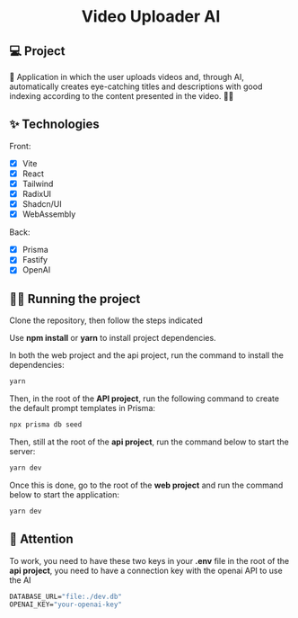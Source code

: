 <h1 align="center">
  Video Uploader AI
</h1>

## 💻 Project

🚧 Application in which the user uploads videos and, through AI, automatically creates eye-catching titles and descriptions with good indexing according to the content presented in the video. 🚀🚀

## ✨ Technologies

Front:

- [x] Vite
- [x] React
- [x] Tailwind
- [x] RadixUI
- [x] Shadcn/UI
- [x] WebAssembly

Back:

- [x] Prisma
- [x] Fastify
- [x] OpenAI

## 🏃‍♂️ Running the project

Clone the repository, then follow the steps indicated

Use **npm install** or **yarn** to install project dependencies.

In both the web project and the api project, run the command to install the dependencies:

```cl
yarn
```

Then, in the root of the **API project**, run the following command to create the default prompt templates in Prisma:

```cl
npx prisma db seed
```

Then, still at the root of the **api project**, run the command below to start the server:

```cl
yarn dev
```

Once this is done, go to the root of the **web project** and run the command below to start the application:

```cl
yarn dev
```

## 🚨 Attention

To work, you need to have these two keys in your **.env** file in the root of the **api project**, you need to have a connection key with the openai API to use the AI

```cl
DATABASE_URL="file:./dev.db"
OPENAI_KEY="your-openai-key"
```
